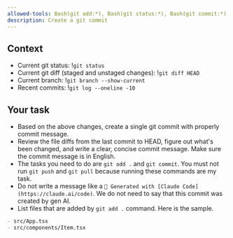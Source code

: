 ```yaml
---
allowed-tools: Bash(git add:*), Bash(git status:*), Bash(git commit:*)
description: Create a git commit
---
```


## Context

- Current git status: !`git status`
- Current git diff (staged and unstaged changes): !`git diff HEAD`
- Current branch: !`git branch --show-current`
- Recent commits: !`git log --oneline -10`

## Your task

- Based on the above changes, create a single git commit with properly commit message. 
- Review the file diffs from the last commit to HEAD, figure out what's been changed, and write a clear, concise commit message. Make sure the commit message is in English.
- The tasks you need to do are `git add .` and `git commit`. You must not run `git push` and `git pull` because running these commands are my task.
- Do not write a message like a `🤖 Generated with [Claude Code](https://claude.ai/code)`. We do not need to say that this commit was created by gen AI.
- List files that are added by `git add .` command. Here is the sample.
```md
- src/App.tsx
- src/components/Item.tsx
```
